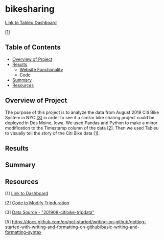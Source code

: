 # bikesharing

[Link to Tableu Dashboard](https://public.tableau.com/app/profile/tamara.espinosa/viz/CitiBike-Challenge14/BikeSharingAnalysis?publish=yes)

[[1]](#1)

## Table of Contents
- [Overview of Project](#OverviewProject)
- [Results](#Results)
  * [Website Functionality](#Website)
  * [Code](#Code)
- [Summary](#Summary)
- [Resources](#Resources)

## <a name="OverviewProject"></a>Overview of Project

The purpose of this project is to analyze the data from August 2019 Citi Bike System in NYC [[3]](#3) in order to see if a similar bike sharing project could be deployed in Des Moine, Iowa. We used Pandas and Python to make a minor modification to the Timestamp column of the data [[2]](#2). Then we used Tableu to visually tell the story of the Citi Bike data [[1]](#1).  

## <a name="Results"></a>Results



## <a name="Summary"></a> Summary



## <a name="Resources"></a>Resources

<a name="1">[1]</a> [Link to Dashboard](https://public.tableau.com/app/profile/tamara.espinosa/viz/CitiBike-Challenge14/BikeSharingAnalysis?publish=yes)

<a name="2">[2]</a> [Code to Modify Tripduration](https://github.com/tamiespinosa/bikesharing/blob/db5b8c6f964e7fe27c20b484120a442adec24f2c/NYC_CitiBike_Challenge.ipynb)

<a name="3">[3]</a> [Data Source - "201908-citibike-tripdata"](https://s3.amazonaws.com/tripdata/index.html)

[5] https://docs.github.com/en/get-started/writing-on-github/getting-started-with-writing-and-formatting-on-github/basic-writing-and-formatting-syntax
